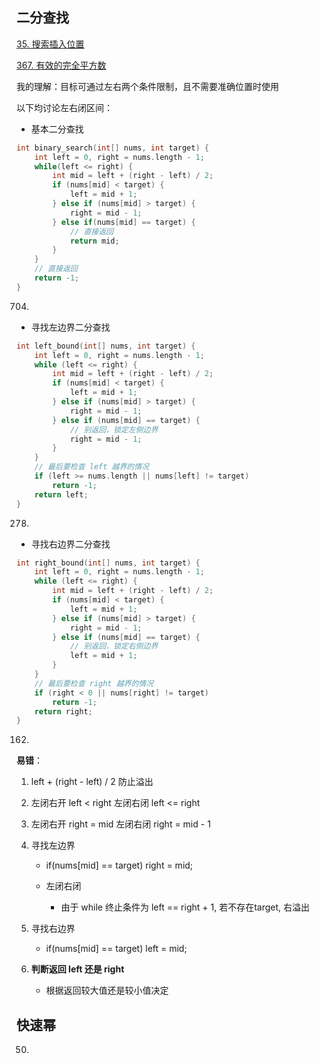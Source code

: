 ## 二分查找

[35. 搜索插入位置](https://leetcode-cn.com/problems/search-insert-position/)

[367. 有效的完全平方数](https://leetcode-cn.com/problems/valid-perfect-square/)

我的理解：目标可通过左右两个条件限制，且不需要准确位置时使用

以下均讨论左右闭区间：

* 基本二分查找

```cpp
int binary_search(int[] nums, int target) {
    int left = 0, right = nums.length - 1; 
    while(left <= right) {
        int mid = left + (right - left) / 2;
        if (nums[mid] < target) {
            left = mid + 1;
        } else if (nums[mid] > target) {
            right = mid - 1; 
        } else if(nums[mid] == target) {
            // 直接返回
            return mid;
        }
    }
    // 直接返回
    return -1;
}
```

704.

* 寻找左边界二分查找
```cpp
int left_bound(int[] nums, int target) {
    int left = 0, right = nums.length - 1;
    while (left <= right) {
        int mid = left + (right - left) / 2;
        if (nums[mid] < target) {
            left = mid + 1;
        } else if (nums[mid] > target) {
            right = mid - 1;
        } else if (nums[mid] == target) {
            // 别返回，锁定左侧边界
            right = mid - 1;
        }
    }
    // 最后要检查 left 越界的情况
    if (left >= nums.length || nums[left] != target)
        return -1;
    return left;
}
```

278.

* 寻找右边界二分查找
```cpp
int right_bound(int[] nums, int target) {
    int left = 0, right = nums.length - 1;
    while (left <= right) {
        int mid = left + (right - left) / 2;
        if (nums[mid] < target) {
            left = mid + 1;
        } else if (nums[mid] > target) {
            right = mid - 1;
        } else if (nums[mid] == target) {
            // 别返回，锁定右侧边界
            left = mid + 1;
        }
    }
    // 最后要检查 right 越界的情况
    if (right < 0 || nums[right] != target)
        return -1;
    return right;
}
```

162.

**易错**：

1. left + (right - left) / 2 防止溢出

2. 左闭右开 left < right  左闭右闭 left <= right

3. 左闭右开 right = mid 左闭右闭 right = mid - 1

4. 寻找左边界

    * if(nums[mid] == target) right = mid;

    * 左闭右闭
        * 由于 while 终止条件为 left == right + 1, 若不存在target, 右溢出

5. 寻找右边界

    * if(nums[mid] == target) left = mid;

6. **判断返回 left 还是 right**

    * 根据返回较大值还是较小值决定

## 快速幂

50.

